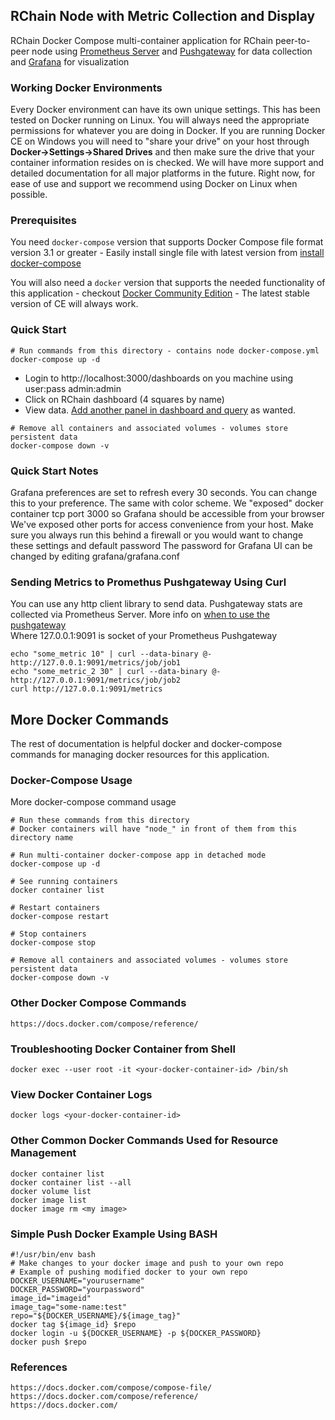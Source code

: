 ## RChain Node with Metric Collection and Display 
RChain Docker Compose multi-container application for RChain peer-to-peer node using [Prometheus Server](https://github.com/prometheus/prometheus) and [Pushgateway](https://github.com/prometheus/pushgateway) for data collection and [Grafana](https://github.com/grafana/grafana) for visualization 

### Working Docker Environments
Every Docker environment can have its own unique settings. This has been tested on Docker running on Linux. You will always need the appropriate permissions for whatever you are doing in Docker.
If you are running Docker CE on Windows you will need to "share your drive" on your host through **Docker->Settings->Shared Drives** and then make sure the drive that your container information resides on is checked. We will have more support and detailed documentation for all major platforms in the future. Right now, for ease of use and support we recommend using Docker on Linux when possible.

### Prerequisites
You need `docker-compose` version that supports Docker Compose file format version 3.1 or greater - Easily install single file with latest version from [install docker-compose](https://docs.docker.com/compose/install/)

You will also need a `docker` version that supports the needed functionality of this application - checkout [Docker Community Edition](https://www.docker.com/community-edition) - The latest stable version of CE will always work.


### Quick Start 
```
# Run commands from this directory - contains node docker-compose.yml
docker-compose up -d
```

* Login to http://localhost:3000/dashboards on you machine using user:pass admin:admin
* Click on RChain dashboard (4 squares by name)
* View data. [Add another panel in dashboard and query](http://docs.grafana.org/guides/getting_started/#adding-editing-graphs-and-panels) as wanted.
 
```
# Remove all containers and associated volumes - volumes store persistent data
docker-compose down -v 
```

### Quick Start Notes
Grafana preferences are set to refresh every 30 seconds. You can change this to your preference. The same with color scheme. 
We "exposed" docker container tcp port 3000 so Grafana should be accessible from your browser
We've exposed other ports for access convenience from your host. Make sure you always run this behind a firewall or you would want to change these settings and default password 
The password for Grafana UI can be changed by editing grafana/grafana.conf

### Sending Metrics to Promethus Pushgateway Using Curl 
You can use any http client library to send data. Pushgateway stats are collected via Prometheus Server. More info on [when to use the pushgateway](https://prometheus.io/docs/practices/pushing/)<br>
Where 127.0.0.1:9091 is socket of your Prometheus Pushgateway
```
echo "some_metric 10" | curl --data-binary @- http://127.0.0.1:9091/metrics/job/job1
echo "some_metric_2 30" | curl --data-binary @- http://127.0.0.1:9091/metrics/job/job2
curl http://127.0.0.1:9091/metrics
```

## More Docker Commands
The rest of documentation is helpful docker and docker-compose commands for managing docker resources for this application.

### Docker-Compose Usage
More docker-compose command usage
```
# Run these commands from this directory 
# Docker containers will have "node_" in front of them from this directory name

# Run multi-container docker-compose app in detached mode
docker-compose up -d

# See running containers
docker container list

# Restart containers 
docker-compose restart

# Stop containers 
docker-compose stop 

# Remove all containers and associated volumes - volumes store persistent data
docker-compose down -v 
```

### Other Docker Compose Commands
```
https://docs.docker.com/compose/reference/ 
```

### Troubleshooting Docker Container from Shell
```
docker exec --user root -it <your-docker-container-id> /bin/sh
```

### View Docker Container Logs
```
docker logs <your-docker-container-id>
```

### Other Common Docker Commands Used for Resource Management
```
docker container list
docker container list --all
docker volume list
docker image list
docker image rm <my image>
```

### Simple Push Docker Example Using BASH
```
#!/usr/bin/env bash
# Make changes to your docker image and push to your own repo
# Example of pushing modified docker to your own repo
DOCKER_USERNAME="yourusername"
DOCKER_PASSWORD="yourpassword"
image_id="imageid"
image_tag="some-name:test"
repo="${DOCKER_USERNAME}/${image_tag}"
docker tag ${image_id} $repo
docker login -u ${DOCKER_USERNAME} -p ${DOCKER_PASSWORD}
docker push $repo
```

### References
```
https://docs.docker.com/compose/compose-file/
https://docs.docker.com/compose/reference/ 
https://docs.docker.com/
```
